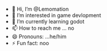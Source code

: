 - 👋 Hi, I’m @Lemomation
- 👀 I’m interested in game devlopment
- 🌱 I’m currently learning godot
- 📫 How to reach me ... no
- 😄 Pronouns: ...he/him
- ⚡ Fun fact: noo

<!---
Lemomation/Lemomation is a ✨ special ✨ repository because its `README.md` (this file) appears on your GitHub profile.
You can click the Preview link to take a look at your changes.
--->
